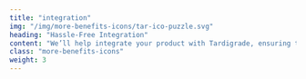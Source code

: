 ```yaml
---
title: "integration"
img: "/img/more-benefits-icons/tar-ico-puzzle.svg"
heading: "Hassle-Free Integration"
content: "We’ll help integrate your product with Tardigrade, ensuring the experience is seemless for you and your customers."
class: "more-benefits-icons"
weight: 3
---
```

